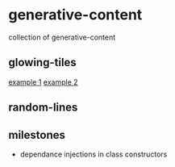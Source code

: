 # generative-content
collection of generative-content

## glowing-tiles
[example 1](https://www.youtube.com/watch?v=IwYsJzopXCg)
[example 2](https://www.youtube.com/watch?v=IwE2bmgQbOI)

## random-lines

## milestones

- dependance injections in class constructors
